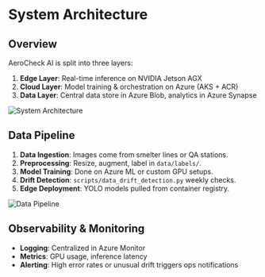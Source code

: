 # System Architecture

## Overview
AeroCheck AI is split into three layers:

1. **Edge Layer**: Real-time inference on NVIDIA Jetson AGX
2. **Cloud Layer**: Model training & orchestration on Azure (AKS + ACR)
3. **Data Layer**: Central data store in Azure Blob, analytics in Azure Synapse

![System Architecture](../diagrams/system_architecture.png)

## Data Pipeline
1. **Data Ingestion**: Images come from smelter lines or QA stations.
2. **Preprocessing**: Resize, augment, label in `data/labels/`.
3. **Model Training**: Done on Azure ML or custom GPU setups.
4. **Drift Detection**: `scripts/data_drift_detection.py` weekly checks.
5. **Edge Deployment**: YOLO models pulled from container registry.

![Data Pipeline](../diagrams/data_pipeline.png)

## Observability & Monitoring
- **Logging**: Centralized in Azure Monitor
- **Metrics**: GPU usage, inference latency
- **Alerting**: High error rates or unusual drift triggers ops notifications
